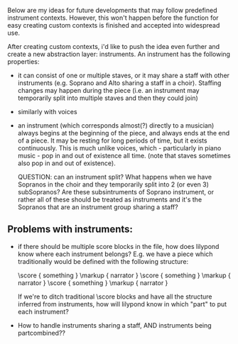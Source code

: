Below are my ideas for future developments that may follow predefined instrument
contexts.  However, this won't happen before the function for easy creating custom
contexts is finished and accepted into widespread use.

After creating custom contexts, i'd like to push the idea even further
and create a new abstraction layer: instruments.  An instrument has the
following properties:

- it can consist of one or multiple staves, or it may share a staff with other
  instruments (e.g. Soprano and Alto sharing a staff in a choir).  Staffing changes
  may happen during the piece (i.e. an instrument may temporarily split into
  multiple staves and then they could join)
- similarly with voices
- an instrument (which corresponds almost(?) directly to a musician) always begins
  at the beginning of the piece, and always ends at the end of a piece.  It may be
  resting for long periods of time, but it exists continuously.  This is much unlike
  voices, which - particularly in piano music - pop in and out of existence all time.
  (note that staves sometimes also pop in and out of existence).

  QUESTION: can an instrument split?  What happens when we have Sopranos in the choir
  and they temporarily split into 2 (or even 3) subSopranos?  Are these subsintruments
  of Soprano instrument, or rather all of these should be treated as instruments and 
  it's the Sopranos that are an instrument group sharing a staff?


Problems with instruments:
--------------------------

- if there should be multiple score blocks in the file, how does lilypond know 
  where each instrument belongs?  E.g. we have a piece which traditionally
  would be defined with the following structure:

  \score { something }
  \markup { narrator }
  \score { something }
  \markup { narrator }
  \score { something }
  \markup { narrator }

  If we're to ditch traditional \score blocks and have all the structure inferred
  from instruments, how will lilypond know in which "part" to put each instrument?

- How to handle instruments sharing a staff, AND instruments being partcombined??
